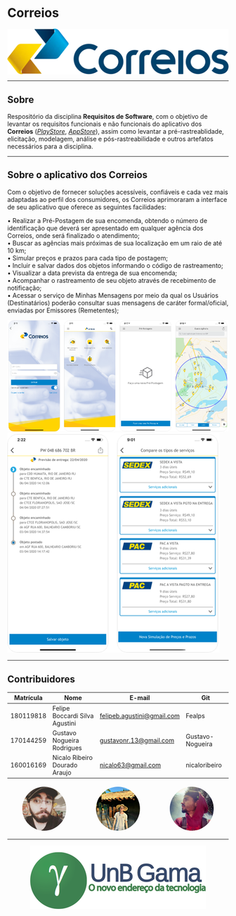 # Correios
<div style="display:flex; justify-content:center">
<img src="./images/correios-main.png">
</div>

- - -  

## Sobre
Respositório da disciplina **Requisitos de Software**, com o objetivo de levantar os requisitos funcionais e não funcionais do aplicativo dos **Correios** (*[PlayStore](https://play.google.com/store/apps/details?id=br.com.correios.preatendimento&hl=pt_BR)*, *[AppStore](https://apps.apple.com/br/app/correios/id1399617917#?platform=iphone)*), assim como levantar a pré-rastreablidade, elicitação, modelagem, análise e pós-rastreabilidade e outros artefatos necessários para a disciplina.
- - -
## Sobre o aplicativo dos Correios
Com o objetivo de fornecer soluções acessíveis, confiáveis e cada vez mais adaptadas ao perfil dos consumidores, os Correios aprimoraram a interface de seu aplicativo que oferece as seguintes facilidades:

• Realizar a Pré-Postagem de sua encomenda, obtendo o número de identificação que deverá ser apresentado em qualquer agência dos Correios, onde será finalizado o atendimento;  
• Buscar as agências mais próximas de sua localização em um raio de até 10 km;  
• Simular preços e prazos para cada tipo de postagem;  
• Incluir e salvar dados dos objetos informando o código de rastreamento;  
• Visualizar a data prevista da entrega de sua encomenda;  
• Acompanhar o rastreamento de seu objeto através de recebimento de notificação;  
• Acessar o serviço de Minhas Mensagens por meio da qual os Usuários (Destinatários) poderão consultar suas mensagens de caráter formal/oficial, enviadas por Emissores (Remetentes);  


![img](./images/sobre-correios.png)
![img](./images/sobre-correios-2.png)
- - -
## Contribuidores
| Matrícula | Nome                           | E-mail                     | Git              |
| --------- | ------------------------------ | -------------------------- | ---------------- |
| 180119818 | Felipe Boccardi Silva Agustini | felipeb.agustini@gmail.com | Fealps           |
| 170144259 | Gustavo Nogueira Rodrigues     | gustavonr.13@gmail.com     | Gustavo-Nogueira |
| 160016169 | Nicalo Ribeiro Dourado Araujo  | nicalo63@gmail.com         | nicaloribeiro    |

<div style="display:flex; justify-content:space-around">
<img src="./images/contribuidores/felipe.jpg" width="100" height="100" style="border-radius: 50%; margin: 5px"/>
<img src="./images/contribuidores/gustavo.jpg" width="100" height="100" style="border-radius: 50%; margin: 5px" />
<img src="./images/contribuidores/nicalo.jpg" width="100" height="100" style="border-radius: 50%; margin: 5px" />
</div>

- - -

<div style="display:flex; justify-content:center">
<a href="https://fga.unb.br/" target="blank"><img src ="./images/portal-fga.png"></a>
</div>
